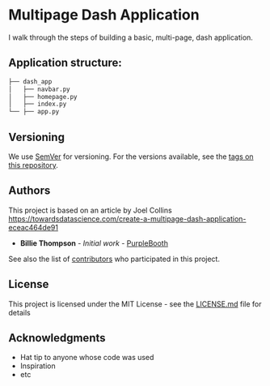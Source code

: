 # Multipage Dash Application

I walk through the steps of building a basic, multi-page, dash application.

## Application structure:

```bash
├── dash_app
│   ├── navbar.py
│   ├── homepage.py
│   ├── index.py
└── ├── app.py
```


## Versioning

We use [SemVer](http://semver.org/) for versioning. For the versions available, see the [tags on this repository](https://github.com/your/project/tags). 

## Authors

This project is based on an article by Joel Collins
https://towardsdatascience.com/create-a-multipage-dash-application-eceac464de91

* **Billie Thompson** - *Initial work* - [PurpleBooth](https://github.com/PurpleBooth)

See also the list of [contributors](https://github.com/your/project/contributors) who participated in this project.

## License

This project is licensed under the MIT License - see the [LICENSE.md](LICENSE.md) file for details

## Acknowledgments

* Hat tip to anyone whose code was used
* Inspiration
* etc
